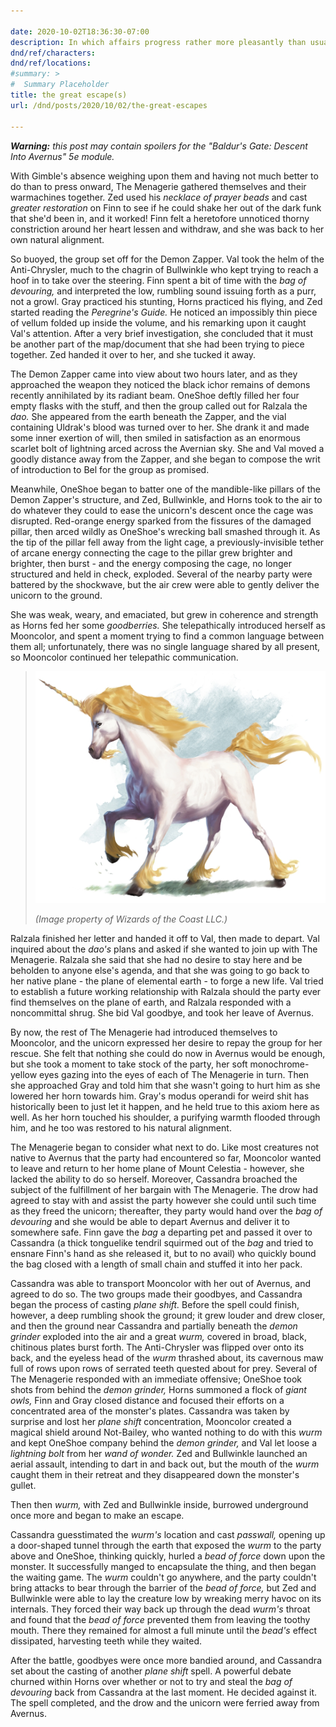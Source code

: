 ```yaml
---

date: 2020-10-02T18:36:30-07:00
description: In which affairs progress rather more pleasantly than usual.
dnd/ref/characters:
dnd/ref/locations:
#summary: >
#  Summary Placeholder
title: the great escape(s)
url: /dnd/posts/2020/10/02/the-great-escapes

---
```


_**Warning:** this post may contain spoilers for the "Baldur's Gate: Descent Into Avernus" 5e module._

With Gimble's absence weighing upon them and having not much better to do than to press onward, The Menagerie gathered themselves and their warmachines together. Zed used his _necklace of prayer beads_ and cast _greater restoration_ on Finn to see if he could shake her out of the dark funk that she'd been in, and it worked! Finn felt a heretofore unnoticed thorny constriction around her heart lessen and withdraw, and she was back to her own natural alignment.

So buoyed, the group set off for the Demon Zapper. Val took the helm of the Anti-Chrysler, much to the chagrin of Bullwinkle who kept trying to reach a hoof in to take over the steering. Finn spent a bit of time with the _bag of devouring,_ and interpreted the low, rumbling sound issuing forth as a purr, not a growl. Gray practiced his stunting, Horns practiced his flying, and Zed started reading the _Peregrine's Guide._ He noticed an impossibly thin piece of vellum folded up inside the volume, and his remarking upon it caught Val's attention. After a very brief investigation, she concluded that it must be another part of the map/document that she had been trying to piece together. Zed handed it over to her, and she tucked it away.

The Demon Zapper came into view about two hours later, and as they approached the weapon they noticed the black ichor remains of demons recently annihilated by its radiant beam. OneShoe deftly filled her four empty flasks with the stuff, and then the group called out for Ralzala the _dao._ She appeared from the earth beneath the Zapper, and the vial containing Uldrak's blood was turned over to her. She drank it and made some inner exertion of will, then smiled in satisfaction as an enormous scarlet bolt of lightning arced across the Avernian sky. She and Val moved a goodly distance away from the Zapper, and she began to compose the writ of introduction to Bel for the group as promised.

Meanwhile, OneShoe began to batter one of the mandible-like pillars of the Demon Zapper's structure, and Zed, Bullwinkle, and Horns took to the air to do whatever they could to ease the unicorn's descent once the cage was disrupted. Red-orange energy sparked from the fissures of the damaged pillar, then arced wildly as OneShoe's wrecking ball smashed through it. As the tip of the pillar fell away from the light cage, a previously-invisible tether of arcane energy connecting the cage to the pillar grew brighter and brighter, then burst - and the energy composing the cage, no longer structured and held in check, exploded. Several of the nearby party were battered by the shockwave, but the air crew were able to gently deliver the unicorn to the ground.

She was weak, weary, and emaciated, but grew in coherence and strength as Horns fed her some _goodberries._ She telepathically introduced herself as Mooncolor, and spent a moment trying to find a common language between them all; unfortunately, there was no single language shared by all present, so Mooncolor continued her telepathic communication.

> ![Mooncolor](/images/dnd/monster-unicorn.png)
>
> _(Image property of Wizards of the Coast LLC.)_

Ralzala finished her letter and handed it off to Val, then made to depart. Val inquired about the _dao's_ plans and asked if she wanted to join up with The Menagerie. Ralzala she said that she had no desire to stay here and be beholden to anyone else's agenda, and that she was going to go back to her native plane - the plane of elemental earth - to forge a new life. Val tried to establish a future working relationship with Ralzala should the party ever find themselves on the plane of earth, and Ralzala responded with a noncommittal shrug. She bid Val goodbye, and took her leave of Avernus.

By now, the rest of The Menagerie had introduced themselves to Mooncolor, and the unicorn expressed her desire to repay the group for her rescue. She felt that nothing she could do now in Avernus would be enough, but she took a moment to take stock of the party, her soft monochrome-yellow eyes gazing into the eyes of each of The Menagerie in turn. Then she approached Gray and told him that she wasn't going to hurt him as she lowered her horn towards him. Gray's modus operandi for weird shit has historically been to just let it happen, and he held true to this axiom here as well. As her horn touched his shoulder, a purifying warmth flooded through him, and he too was restored to his natural alignment.

The Menagerie began to consider what next to do. Like most creatures not native to Avernus that the party had encountered so far, Mooncolor wanted to leave and return to her home plane of Mount Celestia - however, she lacked the ability to do so herself. Moreover, Cassandra broached the subject of the fulfillment of her bargain with The Menagerie. The drow had agreed to stay with and assist the party however she could until such time as they freed the unicorn; thereafter, they party would hand over the _bag of devouring_ and she would be able to depart Avernus and deliver it to somewhere safe. Finn gave the _bag_ a departing pet and passed it over to Cassandra (a thick tonguelike tendril squirmed out of the _bag_ and tried to ensnare Finn's hand as she released it, but to no avail) who quickly bound the bag closed with a length of small chain and stuffed it into her pack.

Cassandra was able to transport Mooncolor with her out of Avernus, and agreed to do so. The two groups made their goodbyes, and Cassandra began the process of casting _plane shift._ Before the spell could finish, however, a deep rumbling shook the ground; it grew louder and drew closer, and then the ground near Cassandra and partially beneath the _demon grinder_ exploded into the air and a great _wurm,_ covered in broad, black, chitinous plates burst forth. The Anti-Chrysler was flipped over onto its back, and the eyeless head of the _wurm_ thrashed about, its cavernous maw full of rows upon rows of serrated teeth quested about for prey. Several of The Menagerie responded with an immediate offensive; OneShoe took shots from behind the _demon grinder,_ Horns summoned a flock of _giant owls,_ Finn and Gray closed distance and focused their efforts on a concentrated area of the monster's plates. Cassandra was taken by surprise and lost her _plane shift_ concentration, Mooncolor created a magical shield around Not-Bailey, who wanted nothing to do with this _wurm_ and kept OneShoe company behind the _demon grinder,_ and Val let loose a _lightning bolt_ from her _wand of wonder._ Zed and Bullwinkle launched an aerial assault, intending to dart in and back out, but the mouth of the _wurm_ caught them in their retreat and they disappeared down the monster's gullet.

Then then _wurm,_ with Zed and Bullwinkle inside, burrowed underground once more and began to make an escape.

Cassandra guesstimated the _wurm's_ location and cast _passwall,_ opening up a door-shaped tunnel through the earth that exposed the _wurm_ to the party above and OneShoe, thinking quickly, hurled a _bead of force_ down upon the monster. It successfully manged to encapsulate the thing, and then began the waiting game. The _wurm_ couldn't go anywhere, and the party couldn't bring attacks to bear through the barrier of the _bead of force,_ but Zed and Bullwinkle were able to lay the creature low by wreaking merry havoc on its internals. They forced their way back up through the dead _wurm's_ throat and found that the _bead of force_ prevented them from leaving the toothy mouth. There they remained for almost a full minute until the _bead's_ effect dissipated, harvesting teeth while they waited.

After the battle, goodbyes were once more bandied around, and Cassandra set about the casting of another _plane shift_ spell. A powerful debate churned within Horns over whether or not to try and steal the _bag of devouring_ back from Cassandra at the last moment. He decided against it. The spell completed, and the drow and the unicorn were ferried away from Avernus.

